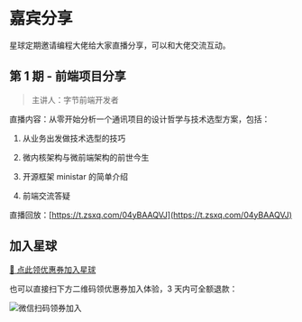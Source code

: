 # 嘉宾分享

星球定期邀请编程大佬给大家直播分享，可以和大佬交流互动。

## 第 1 期 - 前端项目分享

> 主讲人：字节前端开发者

直播内容：从零开始分析一个通讯项目的设计哲学与技术选型方案，包括：

1. 从业务出发做技术选型的技巧

2. 微内核架构与微前端架构的前世今生

3. 开源框架 ministar 的简单介绍

4. 前端交流答疑

直播回放：[https://t.zsxq.com/04yBAAQVJ](https://t.zsxq.com/04yBAAQVJ)


## 加入星球

[🧧 点此领优惠券加入星球](/加入星球.md)

也可以直接扫下方二维码领优惠券加入体验，3 天内可全额退款：

![微信扫码领券加入](https://xingqiu-tuchuang-1256524210.cos.ap-shanghai.myqcloud.com/1285/%E6%98%9F%E7%90%83%E4%BC%98%E6%83%A0%E5%88%B8.png)